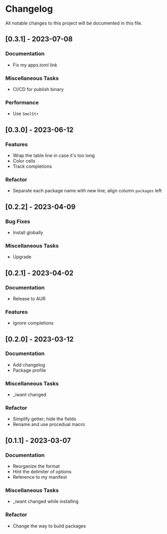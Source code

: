# Changelog

All notable changes to this project will be documented in this file.

## [0.3.1] - 2023-07-08

### Documentation

- Fix my apps.toml link

### Miscellaneous Tasks

- CI/CD for publish binary

### Performance

- Use `SmolStr`

## [0.3.0] - 2023-06-12

### Features

- Wrap the table line in case it's too long
- Color cells
- Track completions

### Refactor

- Separate each package name with new line; align column `packages` left

## [0.2.2] - 2023-04-09

### Bug Fixes

- Install globally

### Miscellaneous Tasks

- Upgrade

## [0.2.1] - 2023-04-02

### Documentation

- Release to AUR

### Features

- Ignore completions

## [0.2.0] - 2023-03-12

### Documentation

- Add changelog
- Package profile

### Miscellaneous Tasks

- _iwant changed

### Refactor

- Simplify getter; hide the fields
- Rename and use procedual macro

## [0.1.1] - 2023-03-07

### Documentation

- Reorganize the format
- Hint the delimiter of options
- Reference to my manifest

### Miscellaneous Tasks

- _iwant changed while installing

### Refactor

- Change the way to build packages

<!-- generated by git-cliff -->
